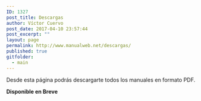 ```yaml
---
ID: 1327
post_title: Descargas
author: Víctor Cuervo
post_date: 2017-04-10 23:57:44
post_excerpt: ""
layout: page
permalink: http://www.manualweb.net/descargas/
published: true
gitfolder:
  - main
---
```

Desde esta página podrás descargarte todos los manuales en formato PDF.

**Disponible en Breve**